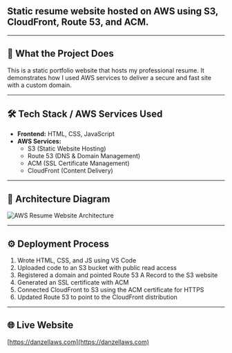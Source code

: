 ## Static resume website hosted on AWS using S3, CloudFront, Route 53, and ACM.

---

## 📌 What the Project Does
This is a static portfolio website that hosts my professional resume. It demonstrates how I used AWS services to deliver a secure and fast site with a custom domain.

---

## 🛠 Tech Stack / AWS Services Used
- **Frontend:** HTML, CSS, JavaScript
- **AWS Services:**  
  - S3 (Static Website Hosting)  
  - Route 53 (DNS & Domain Management)  
  - ACM (SSL Certificate Management)  
  - CloudFront (Content Delivery)  

---

## 🧱 Architecture Diagram
![AWS Resume Website Architecture](awsResumeSiteDiagram.png)

---

## ⚙️ Deployment Process
1. Wrote HTML, CSS, and JS using VS Code  
2. Uploaded code to an S3 bucket with public read access  
3. Registered a domain and pointed Route 53 A Record to the S3 website  
4. Generated an SSL certificate with ACM  
5. Connected CloudFront to S3 using the ACM certificate for HTTPS  
6. Updated Route 53 to point to the CloudFront distribution

---

## 🌐 Live Website  
[https://danzellaws.com](https://danzellaws.com)
